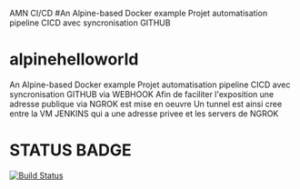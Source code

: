 AMN CI/CD
#An Alpine-based Docker example Projet automatisation pipeline CICD avec syncronisation GITHUB
# alpinehelloworld
An Alpine-based Docker example
Projet automatisation pipeline CICD
avec syncronisation GITHUB via WEBHOOK
Afin de faciliter l'exposition une adresse publique via NGROK est mise en oeuvre
Un tunnel est ainsi cree entre la VM JENKINS qui a une adresse privee et les servers
de NGROK
# STATUS BADGE
[![Build Status](http://8b57-82-65-231-125.ngrok.io:8080/buildStatus/icon?job=AMN_DEPLOIEMENT)](http://8b57-82-65-231-125.ngrok.io:8080/job/AMN_DEPLOIEMENT/)

